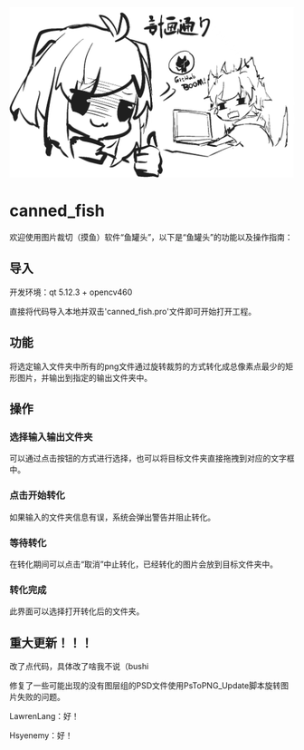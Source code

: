 ![image](https://github.com/LawrenLang/canned_fish/blob/main/boom.jpg)

# canned_fish
   欢迎使用图片裁切（摸鱼）软件“鱼罐头”，以下是“鱼罐头”的功能以及操作指南：

## 导入
  开发环境：qt 5.12.3 + opencv460
  
  直接将代码导入本地并双击'canned_fish.pro'文件即可开始打开工程。

## 功能
  将选定输入文件夹中所有的png文件通过旋转裁剪的方式转化成总像素点最少的矩形图片，并输出到指定的输出文件夹中。

## 操作
### 选择输入输出文件夹
  可以通过点击按钮的方式进行选择，也可以将目标文件夹直接拖拽到对应的文字框中。
### 点击开始转化
  如果输入的文件夹信息有误，系统会弹出警告并阻止转化。
### 等待转化
  在转化期间可以点击“取消”中止转化，已经转化的图片会放到目标文件夹中。
### 转化完成
  此界面可以选择打开转化后的文件夹。


## 重大更新！！！
改了点代码，具体改了啥我不说（bushi

修复了一些可能出现的没有图层组的PSD文件使用PsToPNG_Update脚本旋转图片失败的问题。

LawrenLang：好！

Hsyenemy：好！
